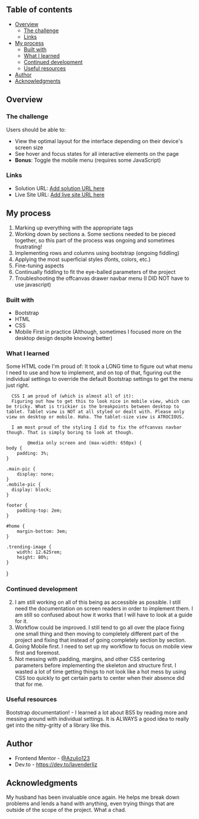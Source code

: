 ## Table of contents

- [Overview](#overview)
  - [The challenge](#the-challenge)
  - [Links](#links)
- [My process](#my-process)
  - [Built with](#built-with)
  - [What I learned](#what-i-learned)
  - [Continued development](#continued-development)
  - [Useful resources](#useful-resources)
- [Author](#author)
- [Acknowledgments](#acknowledgments)

## Overview

### The challenge

Users should be able to:

- View the optimal layout for the interface depending on their device's screen size
- See hover and focus states for all interactive elements on the page
- **Bonus**: Toggle the mobile menu (requires some JavaScript)

### Links

- Solution URL: [Add solution URL here](https://your-solution-url.com)
- Live Site URL: [Add live site URL here](https://your-live-site-url.com)

## My process

1. Marking up everything with the appropriate tags
2. Working down by sections 
    a. Some sections needed to be pieced together, so this part of the process was ongoing and sometimes frustrating!
3. Implementing rows and columns using bootstrap (ongoing fiddling)
4. Applying the most superficial styles (fonts, colors, etc.)
5. Fine-tuning aspects
6. Continually fiddling to fit the eye-balled parameters of the project
7. Troubleshooting the offcanvas drawer navbar menu (I DID NOT have to use javascript)

### Built with

- Bootstrap
- HTML
- CSS
- Mobile First in practice (Although, sometimes I focused more on the desktop design despite knowing better)


### What I learned

Some HTML code I'm proud of:
It took a LONG time to figure out what menu I need to use and how to implement, and on top of that, figuring out the individual settings to override the default Bootstrap settings to get the menu just right.

   <!--   <button class="navbar-toggler" type="button" data-bs-toggle="offcanvas" data-bs-target="#offcanvasRight" aria-controls="offcanvasRight" aria-expanded="false" aria-label="Toggle navigation">
          <span class="navbar-toggler-icon"></span>
      </button>
      <div class="offcanvas offcanvas-right" tabindex="-1" id="offcanvasRight" aria-labelledby="offcanvasRightLabel">
        <div class="offcanvas-header">
          <button type="button" class="btn-close" data-bs-dismiss="offcanvas" aria-label="Close"></button>
        </div>

      <ul id="drawer-list" class="navbar-nav ms-auto">
         
        <li class="nav-item">
            <a id="drawer-link" class="nav-link" href="#home">Home</a>
        </li>
        <li class="nav-item">
            <a id="drawer-link" class="nav-link" href="#new">New</a>
        </li>
        <li class="nav-item">
            <a id="drawer-link" class="nav-link" href="#home">Popular</a>
        </li>
        <li class="nav-item">
          <a id="drawer-link" class="nav-link" href="#trending">Trending</a>
      </li>
      <li class="nav-item">
        <a id="drawer-link" class="nav-link" href="#categories">Categories</a>
    </li>
    </ul>
      </div>
  </nav>
</div>-->
  

      CSS I am proud of (which is almost all of it):
      Figuring out how to get this to look nice in mobile view, which can be tricky. What is trickier is the breakpoints between desktop to tablet. Tablet view is NOT at all styled or dealt with. Please only view on desktop or mobile. Haha. The tablet-size view is ATROCIOUS. 
      
      I am most proud of the styling I did to fix the offcanvas navbar though. That is simply boring to look at though.
      
            @media only screen and (max-width: 650px) {
    body { 
        padding: 3%;
    }
    
    .main-pic {
        display: none;
    }
    .mobile-pic {
      display: block;  
    }

    footer {
        padding-top: 2em;
    }

    #home { 
        margin-bottom: 3em;
    }
    
    .trending-image {
        width: 12.625rem;
        height: 80%;
    }
}
</div>



### Continued development

2. I am still working on all of this being as accessible as possible. I still need the documentation on screen readers in order to implement them. I am still so confused about how it works that I will have to look at a guide for it.
2. Workflow could be improved. I still tend to go all over the place fixing one small thing and then moving to completely different part of the project and fixing that instead of going completely section by section.
3. Going Mobile first. I need to set up my workflow to focus on mobile view first and foremost.
4. Not messing with padding, margins, and other CSS centering parameters before implementing the skeleton and structure first. I wasted a lot of time getting things to not look like a hot mess by using CSS too quickly to get certain parts to center when their absence did that for me.            

### Useful resources

Bootstrap documentation!
            - I learned a lot about BS5 by reading more and messing around with individual settings. It is ALWAYS a good idea to really get into the nitty-gritty of a               library like this.


## Author

- Frontend Mentor - [@Azulio123](https://www.frontendmentor.io/profile/Azulio123)
- Dev.to - https://dev.to/lavenderliz

## Acknowledgments

My husband has been invaluable once again. He helps me break down problems and lends a hand with anything, even trying things that are outside of the scope of the project. What a chad.
